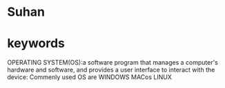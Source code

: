 # Suhan
# keywords
OPERATING SYSTEM(OS):a software program that manages a computer's hardware and software, and provides a user interface to interact with the device: Commenly used OS are
     WINDOWS
     MACos
     LINUX
